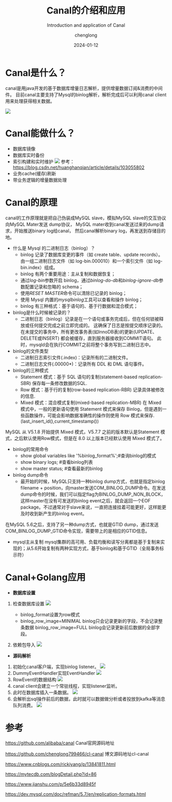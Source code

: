 ﻿---
layout:     post
title:      Canal的介绍和应用
subtitle:   Introduction and application of Canal
date:       2024-01-12
author:     chenglong
header-img: img/post-bg-ios9-web.jpg
catalog: true
tags:

- Mysql
- Golang

---

# Canal是什么？

canal是用java开发的基于数据库增量日志解析，提供增量数据订阅&消费的中间件。
目前canal主要支持了Mysql的binlog解析，解析完成后可以利用canal client用来处理获得相关数据。

![](https://chenglong799466.github.io/img/Canal的介绍和应用01.png)

# Canal能做什么？

- 数据库镜像
- 数据库实时备份
- 索引构建和实时维护
  ![](https://chenglong799466.github.io/img/Canal的介绍和应用02.png)
  参考：<https://blog.csdn.net/huanghanqian/article/details/103055802>
- 业务cache(缓存)刷新
- 带业务逻辑的增量数据处理

# Canal的原理

canal的工作原理就是把自己伪装成MySQL slave，模拟MySQL slave的交互协议向MySQL Mater发送 dump协议，
MySQL mater收到canal发送过来的dump请求，开始推送binary log给canal，
然后canal解析binary log，再发送到存储目的地。

- 什么是 Mysql 的二进制日志（binlog）？
    - binlog 记录了数据库变更的事件（如 create table、update records）。由一组二进制日志文件（如 log-bin.000010）和一个索引文件（如
      log-bin.index）组成。
    - binlog 有两个重要用途：主从复制和数据恢复；
    - 通过*log-bin*参数开启 binlog，通过*binlog-do-db*和*binlog-ignore-db*参数配置记录和忽略的 schema；
    - 使用*RESET MASTER*命令可以清除已记录的 binlog；
    - 使用 Mysql 内置的*mysqlbinlog*工具可以查看和操作 binlog；
    - binlog 有三种格式：基于语句的、基于行数据和混合模式；
- binlog是什么时候被记录的？
    - 二进制日志（binlog）记录是在一个语句或事务完成后，但在任何锁被释放或任何提交完成之前立即完成的。
      这确保了日志是按提交顺序记录的。在未提交的事务中，所有更改事务表(如InnoDB表)的更新(UPDATE、DELETE或INSERT)
      都会被缓存，直到服务器接收到COMMIT语句。
      此时，mysqld会在执行COMMIT之前将整个事务写到二进制日志中。
- binlog的文件类型
    - 二进制日志索引文件(.index)：记录所有的二进制文件。
    - 二进制日志文件(.00000\*)：记录所有 DDL 和 DML 语句事件。
- binlog的三种模式
    - Statement 模式：基于 SQL 语句的复制(statement-based replication-SBR)
      保存每一条修改数据的SQL.
    - Row 模式：基于行的复制(row-based replication-RBR)
      记录具体被修改的信息.
    - Mixed 模式：混合模式复制(mixed-based replication-MBR)
      在 Mixed 模式中，一般的更新语句使用 Statement 模式来保存 Binlog，但是遇到一些函数操作，可能会影响数据准确性的操作则使用
      Row 模式来保存.(last\_insert\_id(),current\_timestamp())

MySQL 从 V5.1.8 开始提供 Mixed 模式，V5.7.7 之前的版本默认是Statement 模式，之后默认使用Row模式，但是在 8.0
以上版本已经默认使用 Mixed 模式了。

- binlog的常用命令
    - show global variables like '%binlog\_format%';#查询binlog的模式
    - show binary logs; #查看binlog列表
    - show master status; #查看最新的binlog
- binlog dump命令
    - 最开始的时候，MySQL只支持一种binlog dump方式，也就是指定binlog filename +
      position，向master发送COM\_BINLOG\_DUMP命令。在发送dump命令的时候，我们可以指定flag为BINLOG\_DUMP\_NON\_BLOCK，这样master在没有可发送的binlog
      event之后，就会返回一个EOF package。不过通常对于slave来说，一直把连接挂着可能更好，这样能更及时收到新产生的binlog
      event。

在MySQL 5.6之后，支持了另一种dump方式，也就是GTID dump，通过发送COM\_BINLOG\_DUMP\_GTID命令实现，需要带上的是相应的GTID信息。

- mysql主从复制
  mysql集群的高可用、负载均衡和读写分离都是基于复制来实现的；从5.6开始复制有两种实现方式，基于binlog和基于GTID（全局事务标示符）

# Canal+Golang应用

- **数据库设置**

1. 检查数据库设置
   ![](https://chenglong799466.github.io/img/Canal的介绍和应用03.png)

    - binlog_format设置为row模式
    - binlog_row_image=MINIMAL binlog只会记录更新的字段，不会记录整条数据 binlog_row_image=FULL binlog会记录更新前后数据的全部字段。

2. 依赖包导入
   ![](https://chenglong799466.github.io/img/Canal的介绍和应用04.png)

- **源码解析**

1. 初始化canal客户端，实现binlog listener。
   ![](https://chenglong799466.github.io/img/Canal的介绍和应用05.png)
2. DummyEventHandler实现EventHandler
   ![](https://chenglong799466.github.io/img/Canal的介绍和应用06.png)
3. RowEvent的数据结构
   ![](https://chenglong799466.github.io/img/Canal的介绍和应用07.png)
4. canal client会建立一个常驻线程，实现listener监听。
5. 此时在数据库插入一条数据。
   ![](https://chenglong799466.github.io/img/Canal的介绍和应用08.png)
6. 会解析出sql操作前后的数据，此时就可以数据做分析或者投放到kafka等消息队列消费。
   ![](https://chenglong799466.github.io/img/Canal的介绍和应用09.png)

# 参考

<https://github.com/alibaba/canal> Canal官网源码地址

<https://github.com/chenglong799466/cl-canal> 博文源码地址cl-canal

<https://www.cnblogs.com/rickiyang/p/13841811.html>

<https://mytecdb.com/blogDetail.php?id=86>

<https://www.jianshu.com/p/5e6b33d8945f>

<https://dev.mysql.com/doc/refman/5.7/en/replication-formats.html>